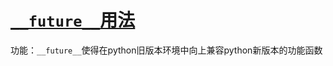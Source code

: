 # [`__future__`用法](https://www.liaoxuefeng.com/wiki/897692888725344/923030465280480)
功能：`__future__`使得在python旧版本环境中向上兼容python新版本的功能函数
